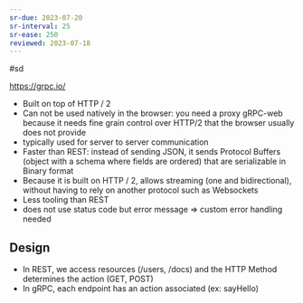 ```yaml
---
sr-due: 2023-07-20
sr-interval: 25
sr-ease: 250
reviewed: 2023-07-18
---
```


#sd

https://grpc.io/

- Built on top of HTTP / 2
- Can not be used natively in the browser: you need a proxy gRPC-web because it needs fine grain control over HTTP/2 that the browser usually does not provide
- typically used for server to server communication
- Faster than REST: instead of sending JSON, it sends Protocol Buffers (object with a schema where fields are ordered) that are serializable in Binary format
- Because it is built on HTTP / 2, allows streaming (one and bidirectional), without having to rely on another protocol such as Websockets
- Less tooling than REST
- does not use status code but error message => custom error handling needed

## Design

- In REST, we access resources (/users, /docs) and the HTTP Method determines the action (GET, POST)
- In gRPC, each endpoint has an action associated (ex: sayHello)
